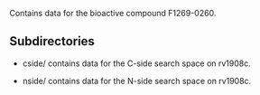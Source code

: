 Contains data for the bioactive compound F1269-0260.

## Subdirectories

- cside/ contains data for the C-side search space on rv1908c.

- nside/ contains data for the N-side search space on rv1908c.

